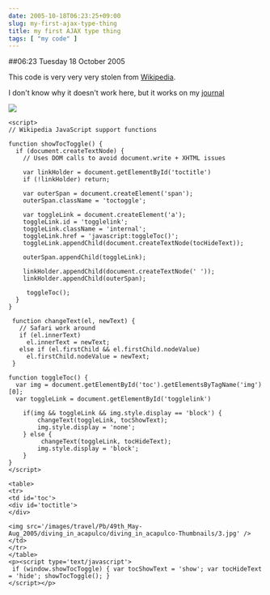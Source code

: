 ```yaml
---
date: 2005-10-18T06:23:25+09:00
slug: my-first-ajax-type-thing
title: my first AJAX type thing
tags: [ "my code" ]
---
```


##06:23 Tuesday 18 October 2005

This code is very very very stolen from [Wikipedia](https://en.wikipedia.com).

I don't know why it doesn't work here, but it works on my [journal](https://robnugen.com/cgi-local/journal.pl?type=all&date=2005/10/16#zz_AJAX)

















![](/images/travel/Pb/49th_May-Aug_2005/diving_in_acapulco/diving_in_acapulco-Thumbnails/3.jpg)









    
    
    <script>
    // Wikipedia JavaScript support functions
    
    function showTocToggle() {
      if (document.createTextNode) {
        // Uses DOM calls to avoid document.write + XHTML issues
    
        var linkHolder = document.getElementById('toctitle')
        if (!linkHolder) return;
    
        var outerSpan = document.createElement('span');
        outerSpan.className = 'toctoggle';
    
        var toggleLink = document.createElement('a');
        toggleLink.id = 'togglelink';
        toggleLink.className = 'internal';
        toggleLink.href = 'javascript:toggleToc()';
        toggleLink.appendChild(document.createTextNode(tocHideText));
    
        outerSpan.appendChild(toggleLink);
    
        linkHolder.appendChild(document.createTextNode(' '));
        linkHolder.appendChild(outerSpan);
    
         toggleToc();
      }
    }
    
     function changeText(el, newText) {
       // Safari work around
       if (el.innerText)
         el.innerText = newText;
       else if (el.firstChild && el.firstChild.nodeValue)
         el.firstChild.nodeValue = newText;
     }
      
    function toggleToc() {
      var img = document.getElementById('toc').getElementsByTagName('img')[0];
      var toggleLink = document.getElementById('togglelink')
      
     	if(img && toggleLink && img.style.display == 'block') {
    	    changeText(toggleLink, tocShowText);
    		img.style.display = 'none';
    	} else {
    	     changeText(toggleLink, tocHideText);
     		img.style.display = 'block';
    	}
    }
    </script>
    
    <table>
    <tr>
    <td id='toc'>
    <div id='toctitle'>
    </div>
    
    <img src='/images/travel/Pb/49th_May-Aug_2005/diving_in_acapulco/diving_in_acapulco-Thumbnails/3.jpg' />
    </td>
    </tr>
    </table>
    <p><script type='text/javascript'>
     if (window.showTocToggle) { var tocShowText = 'show'; var tocHideText = 'hide'; showTocToggle(); } 
    </script></p>
    
